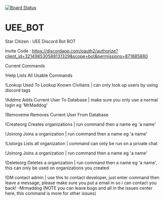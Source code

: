 [![Board Status](https://dev.azure.com/2021024/11036250-a835-42ed-be29-2c3b37efab79/f15c0637-5dd3-49b2-b2ef-943b05b164db/_apis/work/boardbadge/e7b38c9b-e328-4e18-bc2a-76a61d8bfc80)](https://dev.azure.com/2021024/11036250-a835-42ed-be29-2c3b37efab79/_boards/board/t/f15c0637-5dd3-49b2-b2ef-943b05b164db/Microsoft.RequirementCategory)
# UEE_BOT
Star Citizen : UEE Discord Bot BOT

Invite Code : https://discordapp.com/oauth2/authorize?client_id=321498530588131329&scope=bot&permissions=871885880

Current Commands

!Help
Lists All Usable Commands

!Lookup
Used To Lookup Known Civilians | can only look up users by using discord tags

!Addme
Adds Current User To Database | make sure you only use a normal login eg 'MrMaddog'

!Removeme
Removes Current User From Database

!Createorg
Creates organizations | run command then a name eg 'a name'

!Joinorg
Joins a organization | run command then a name eg 'a name'

!Listorgs
Lists all organization | command can only be run on a private chat

!Joinorg
Joins a organization | run command then a name eg 'a name'

!Deleteorg
Deletes a organization | run command then a name eg 'a name', this can only be used on organizations you created

!DM
contact admin | use this to contact developer, just enter command then leave a message, please make sure you put a email in so i can contact you back! -Mrmaddog (NOTE you can leave bugs and all in the issues center here, this command is more for other issues)
